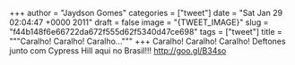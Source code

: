 
+++
author = "Jaydson Gomes"
categories = ["tweet"]
date = "Sat Jan 29 02:04:47 +0000 2011"
draft = false
image = "{TWEET_IMAGE}"
slug = "f44b148f6e66722da672f555d62f5340d47ce698"
tags = ["tweet"]
title = """Caralho! Caralho! Caralho..."""
+++
Caralho! Caralho! Caralho! Deftones junto com Cypress Hill aqui no Brasil!!! http://goo.gl/B34so

